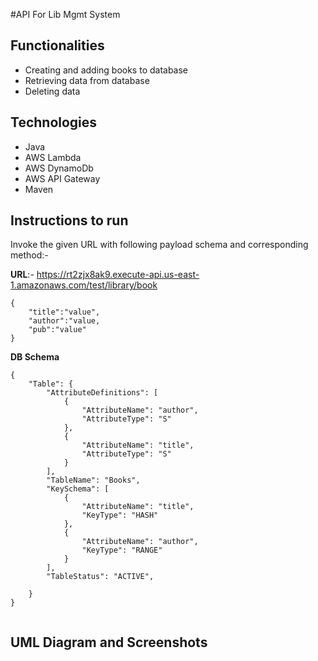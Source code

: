 #API For Lib Mgmt System

## Functionalities
- Creating and adding books to database
- Retrieving data from database
- Deleting data
## Technologies
- Java
- AWS Lambda
- AWS DynamoDb
- AWS API Gateway
- Maven
## Instructions to run
Invoke the given URL with following payload schema and corresponding method:-

**URL**:- https://rt2zjx8ak9.execute-api.us-east-1.amazonaws.com/test/library/book
```$xslt
{
    "title":"value",
    "author":"value,
    "pub":"value"
}
```
**DB Schema**
```$xslt
{
    "Table": {
        "AttributeDefinitions": [
            {
                "AttributeName": "author",
                "AttributeType": "S"
            },
            {
                "AttributeName": "title",
                "AttributeType": "S"
            }
        ],
        "TableName": "Books",
        "KeySchema": [
            {
                "AttributeName": "title",
                "KeyType": "HASH"
            },
            {
                "AttributeName": "author",
                "KeyType": "RANGE"
            }
        ],
        "TableStatus": "ACTIVE",
    
    }
}


```
## UML Diagram and Screenshots


